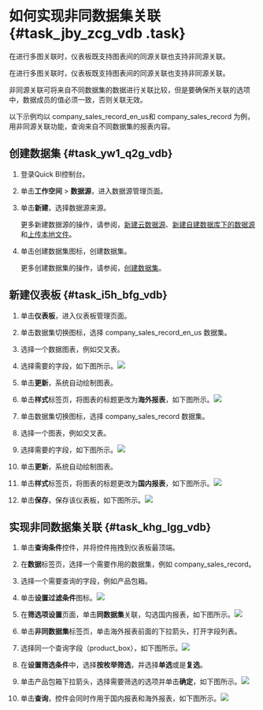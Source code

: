 # 如何实现非同数据集关联 {#task_jby_zcg_vdb .task}

在进行多图关联时，仪表板既支持图表间的同源关联也支持非同源关联。

在进行多图关联时，仪表板既支持图表间的同源关联也支持非同源关联。

非同源关联可将来自不同数据集的数据进行关联比较，但是要确保所关联的选项中，数据成员的值必须一致，否则关联无效。

以下示例均以 company\_sales\_record\_en\_us和 company\_sales\_record 为例，用非同源关联功能，查询来自不同数据集的报表内容。

## 创建数据集 {#task_yw1_q2g_vdb}

1.  登录Quick BI控制台。 
2.  单击**工作空间** \> **数据源**，进入数据源管理页面。 
3.  单击**新建**，选择数据源来源。 

    更多新建数据源的操作，请参阅，[新建云数据源](../../../../cn.zh-CN/快速入门/数据建模/管理数据源/新建云数据源.md#)、[新建自建数据库下的数据源](../../../../cn.zh-CN/快速入门/数据建模/管理数据源/新建自建数据库下的数据源.md#)和[上传本地文件](../../../../cn.zh-CN/快速入门/数据建模/管理数据源/上传本地文件.md#)。

4.  单击创建数据集图标，创建数据集。 

    更多创建数据集的操作，请参阅，[创建数据集](../../../../cn.zh-CN/快速入门/数据建模/管理数据集/创建数据集.md#)。


## 新建仪表板 {#task_i5h_bfg_vdb}

1.  单击**仪表板**，进入仪表板管理页面。 
2.  单击数据集切换图标，选择 company\_sales\_record\_en\_us 数据集。 
3.  选择一个数据图表，例如交叉表。 
4.   选择需要的字段，如下图所示。![](http://static-aliyun-doc.oss-cn-hangzhou.aliyuncs.com/assets/img/9192/15396947421986_zh-CN.png)

 
5.  单击**更新**，系统自动绘制图表。 
6.   单击**样式**标签页，将图表的标题更改为**海外报表**，如下图所示。![](http://static-aliyun-doc.oss-cn-hangzhou.aliyuncs.com/assets/img/9192/15396947421987_zh-CN.png)

 
7.  单击数据集切换图标，选择 company\_sales\_record 数据集。 
8.  选择一个图表，例如交叉表。 
9.   选择需要的字段，如下图所示。![](http://static-aliyun-doc.oss-cn-hangzhou.aliyuncs.com/assets/img/9192/15396947421988_zh-CN.png)

 
10. 单击**更新**，系统自动绘制图表。 
11.  单击**样式**标签页，将图表的标题更改为**国内报表**，如下图所示。![](http://static-aliyun-doc.oss-cn-hangzhou.aliyuncs.com/assets/img/9192/15396947421992_zh-CN.png)

 
12.  单击**保存**，保存该仪表板，如下图所示。![](http://static-aliyun-doc.oss-cn-hangzhou.aliyuncs.com/assets/img/9192/15396947431994_zh-CN.png)

 

## 实现非同数据集关联 {#task_khg_lgg_vdb}

1.  单击**查询条件**控件，并将控件拖拽到仪表板最顶端。 
2.   在**数据**标签页，选择一个需要作用的数据集，例如 company\_sales\_record。 
3.   选择一个需要查询的字段，例如产品包箱。 
4.   单击**设置过滤条件**图标。![](http://static-aliyun-doc.oss-cn-hangzhou.aliyuncs.com/assets/img/9192/153969474311472_zh-CN.png)

 
5.   在**筛选项设置**页面，单击**同数据集**关联，勾选国内报表，如下图所示。![](http://static-aliyun-doc.oss-cn-hangzhou.aliyuncs.com/assets/img/9192/153969474311473_zh-CN.png)

 
6.  单击**非同数据集**标签页，单击海外报表前面的下拉箭头，打开字段列表。 
7.   选择同一个查询字段（product\_box），如下图所示。![](http://static-aliyun-doc.oss-cn-hangzhou.aliyuncs.com/assets/img/9192/153969474311474_zh-CN.png)

 
8.  在**设置筛选条件**中，选择**按枚举筛选**，并选择**单选**或是**复选**。 
9.   单击产品包箱下拉箭头，选择需要筛选的选项并单击**确定**，如下图所示。![](http://static-aliyun-doc.oss-cn-hangzhou.aliyuncs.com/assets/img/9192/153969474311475_zh-CN.png)

 
10.  单击**查询**，控件会同时作用于国内报表和海外报表，如下图所示。![](http://static-aliyun-doc.oss-cn-hangzhou.aliyuncs.com/assets/img/9192/15396947432008_zh-CN.png)

 

